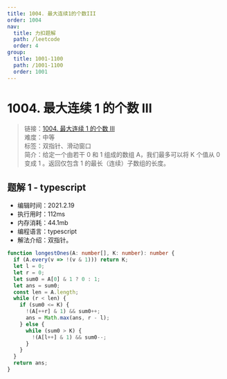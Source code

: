 ```yaml
---
title: 1004. 最大连续1的个数III
order: 1004
nav:
  title: 力扣题解
  path: /leetcode
  order: 4
group:
  title: 1001-1100
  path: /1001-1100
  order: 1001
---
```


# 1004. 最大连续 1 的个数 III

> 链接：[1004. 最大连续 1 的个数 III](https://leetcode-cn.com/problems/max-consecutive-ones-iii/)  
> 难度：中等  
> 标签：双指针、滑动窗口  
> 简介：给定一个由若干 0 和 1 组成的数组 A，我们最多可以将 K 个值从 0 变成 1 。返回仅包含 1 的最长（连续）子数组的长度。

## 题解 1 - typescript

- 编辑时间：2021.2.19
- 执行用时：112ms
- 内存消耗：44.1mb
- 编程语言：typescript
- 解法介绍：双指针。

```typescript
function longestOnes(A: number[], K: number): number {
  if (A.every(v => !(v & 1))) return K;
  let l = 0;
  let r = 0;
  let sum0 = A[0] & 1 ? 0 : 1;
  let ans = sum0;
  const len = A.length;
  while (r < len) {
    if (sum0 <= K) {
      !(A[++r] & 1) && sum0++;
      ans = Math.max(ans, r - l);
    } else {
      while (sum0 > K) {
        !(A[l++] & 1) && sum0--;
      }
    }
  }
  return ans;
}
```
